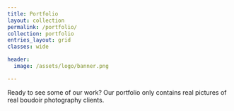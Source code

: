 ```yaml
---
title: Portfolio
layout: collection
permalink: /portfolio/
collection: portfolio
entries_layout: grid
classes: wide

header:
  image: /assets/logo/banner.png

---
```

Ready to see some of our work? Our portfolio only contains real pictures of real boudoir photography clients. 


